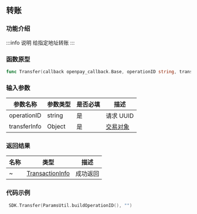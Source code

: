 ## 转账

### 功能介绍

:::info 说明
给指定地址转账
:::

### 函数原型

```go showLineNumbers
func Transfer(callback openpay_callback.Base, operationID string, transferInfo string)
```

### 输入参数

| 参数名称     | 参数类型 | 是否必填 | 描述                                       |
| ------------ | -------- | -------- | ------------------------------------------ |
| operationID  | string   | 是       | 请求 UUID                                  |
| transferInfo | Object   | 是       | [交易对象](/common/entity.md#transferinfo) |

### 返回结果

| 名称 | 类型                                                 | 描述     |
| ---- | ---------------------------------------------------- | -------- |
| ~    | [TransactionInfo](/common/entity.md#transactioninfo) | 成功返回 |

### 代码示例

```go showLineNumbers
 SDK.Transfer(ParamsUtil.buildOperationID(), "")
```
